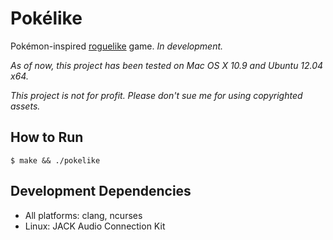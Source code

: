 # Pokélike

Pokémon-inspired [roguelike](http://en.wikipedia.org/wiki/Roguelike) game. *In development.*

_As of now, this project has been tested on Mac OS X 10.9 and Ubuntu 12.04 x64._

_This project is not for profit. Please don't sue me for using copyrighted assets._

## How to Run

```
$ make && ./pokelike
```

## Development Dependencies

- All platforms: clang, ncurses
- Linux: JACK Audio Connection Kit
